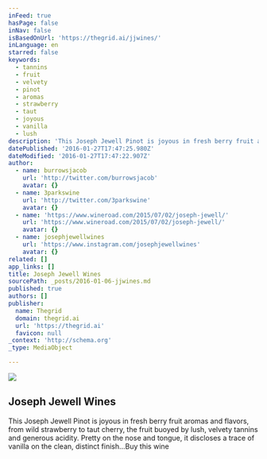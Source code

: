 ```yaml
---
inFeed: true
hasPage: false
inNav: false
isBasedOnUrl: 'https://thegrid.ai/jjwines/'
inLanguage: en
starred: false
keywords:
  - tannins
  - fruit
  - velvety
  - pinot
  - aromas
  - strawberry
  - taut
  - joyous
  - vanilla
  - lush
description: 'This Joseph Jewell Pinot is joyous in fresh berry fruit aromas and flavors, from wild strawberry to taut cherry, the fruit buoyed by lush, velvety tannins and generous acidity. Pretty on the nose and tongue, it discloses a trace of vanilla on the clean, distinct finish...Buy this wine'
datePublished: '2016-01-27T17:47:25.980Z'
dateModified: '2016-01-27T17:47:22.907Z'
author:
  - name: burrowsjacob
    url: 'http://twitter.com/burrowsjacob'
    avatar: {}
  - name: 3parkswine
    url: 'http://twitter.com/3parkswine'
    avatar: {}
  - name: 'https://www.wineroad.com/2015/07/02/joseph-jewell/'
    url: 'https://www.wineroad.com/2015/07/02/joseph-jewell/'
    avatar: {}
  - name: josephjewellwines
    url: 'https://www.instagram.com/josephjewellwines'
    avatar: {}
related: []
app_links: []
title: Joseph Jewell Wines
sourcePath: _posts/2016-01-06-jjwines.md
published: true
authors: []
publisher:
  name: Thegrid
  domain: thegrid.ai
  url: 'https://thegrid.ai'
  favicon: null
_context: 'http://schema.org'
_type: MediaObject

---
```

![](https://s3-us-west-2.amazonaws.com/the-grid-img/p/4525ddc18aae1ab3ba0ef018e097cf94ae7d7cf2.jpg)

<article style=""><h1>Joseph Jewell Wines</h1><p>This Joseph Jewell Pinot is joyous in fresh berry fruit aromas and flavors, from wild strawberry to taut cherry, the fruit buoyed by lush, velvety tannins and generous acidity. Pretty on the nose and tongue, it discloses a trace of vanilla on the clean, distinct finish...Buy this wine</p></article>